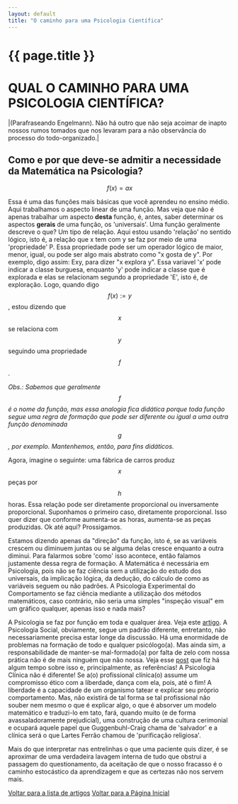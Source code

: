 ```yaml
---
layout: default
title: "O caminho para uma Psicologia Científica"
---
```


# {{ page.title }}



# QUAL O CAMINHO PARA UMA PSICOLOGIA CIENTÍFICA?

|(Parafraseando Engelmann). Não há outro que não seja acoimar de inapto nossos rumos tomados que nos levaram para a não observância do processo do todo-organizado.|


## Como e por que deve-se admitir a necessidade da Matemática na Psicologia?

$$f(x) = ax$$


Essa é uma das funções mais básicas que você aprendeu no ensino médio. Aqui trabalhamos o aspecto linear de uma função. Mas veja que não é apenas trabalhar um aspecto **desta** função, é, antes, saber determinar os aspectos **gerais** de uma função, os 'universais'. Uma função geralmente descreve o que? Um tipo de relação. 
Aqui estou usando 'relação' no sentido lógico, isto é, a relação que x tem com y se faz por meio de uma 'propriedade' P. Essa propriedade pode ser um operador lógico de maior, menor, igual, ou pode ser algo mais abstrato como "x gosta de y".  Por exemplo, digo assim: Exy, para dizer "x explora y". Essa variavel 'x' pode indicar a classe burguesa, enquanto 'y' pode indicar a classe que é explorada e elas se   relacionam segundo a propriedade 'E', isto é, de exploração. Logo, quando digo $$f(x) := y$$, estou dizendo que $$x$$ se relaciona com $$y$$ seguindo uma propriedade $$f$$. 

*Obs.: Sabemos que geralmente $$f$$ é o nome da função, mas essa analogia fica didática porque toda função segue uma regra de formação que pode ser diferente ou igual a uma outra função denominada $$g$$, por exemplo. Mantenhemos, então, para fins didáticos.*

Agora, imagine o seguinte: uma fábrica de carros produz $$x$$ peças por $$h$$ horas. Essa relação pode ser diretamente proporcional ou inversamente proporcional. Suponhamos o primeiro caso, diretamente proporcional. Isso quer dizer que conforme aumenta-se as horas, aumenta-se as peças produzidas. Ok até aqui? Prossigamos.

Estamos dizendo apenas da "direção" da função, isto é, se as variáveis crescem ou diminuem juntas ou se alguma delas cresce enquanto a outra diminui. Para falarmos sobre 'como' isso acontece, então falamos justamente dessa regra de formação. A Matemática é necessária em Psicologia, pois não se faz ciência sem a utilização do estudo dos universais, da implicação lógica, da dedução, do cálculo de como as variáveis seguem ou não padrões. A Psicologia Experimental do Comportamento se faz ciência mediante a utilização dos métodos matemáticos, caso contrário, não seria uma simples "inspeção visual" em um gráfico qualquer, apenas isso e nada mais? 

A Psicologia se faz por função em toda e qualquer área. Veja este [artigo](https://periodicos.unisanta.br/PSY/article/view/2694). A Psicologia Social, obviamente, segue um padrão diferente, entretanto, não necessariamente precisa estar longe da discussão. Há uma enormidade de problemas na formação de todo e qualquer psicólogo(a). Mas ainda sim, a responsabilidade de manter-se mal-formado(a) por falta de zelo com nossa prática não é de mais ninguém que não nossa. Veja esse [post](https://www.instagram.com/p/DJfltHtM4xo/?img_index=1) que fiz há algum tempo sobre isso e, principalmente, as referências! A Psicologia Clínica não é diferente! Se a(o) profissional clínica(o) assume um compromisso ético com a liberdade, dança com ela, pois, até o fim! A liberdade é a capacidade de um organismo tatear e explicar seu próprio comportamento. Mas, não existirá de tal forma se tal profissional não souber nem mesmo o que é explicar algo, o que é absorver um modelo matemático e traduzi-lo em tato, fará, quando muito (e de forma avassaladoramente prejudicial), uma construção de uma cultura cerimonial e ocupará aquele papel que Guggenbuhl-Craig chama de 'salvador' e a clínica será o que Lartes Ferrão chamou de 'purificação religiosa'. 

Mais do que interpretar nas entrelinhas o que uma paciente quis dizer, é se aproximar de uma verdadeira lavagem interna de tudo que obstrui a passagem do questionamento, da aceitação de que o nosso fracasso é o caminho estocástico da aprendizagem e que as certezas não nos servem mais. 



[Voltar para a lista de artigos](/artigos) [Voltar para a Página Inicial](/index.md)